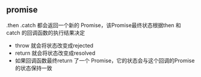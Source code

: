 ## promise

.then .catch 都会返回一个新的 Promise，该Promise最终状态根据then 和 catch 的回调函数的执行结果决定
- throw 就会将状态改变成rejected
- return 就会将状态改变成resolved
- 如果回调函数最终return 了一个 Promise，它的状态会与这个回调的Promise 的状态保持一致